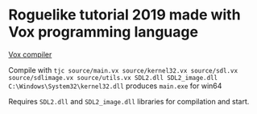 # Roguelike tutorial 2019 made with Vox programming language

[Vox compiler](https://github.com/MrSmith33/tiny_jit)

Compile with `tjc source/main.vx source/kernel32.vx source/sdl.vx source/sdlimage.vx source/utils.vx SDL2.dll SDL2_image.dll C:\Windows\System32\kernel32.dll`
produces `main.exe` for win64

Requires `SDL2.dll` and `SDL2_image.dll` libraries for compilation and start.